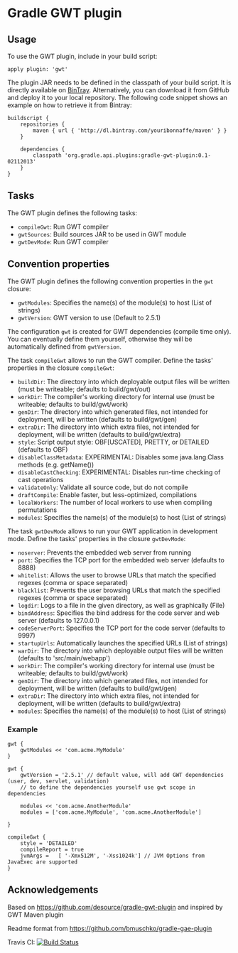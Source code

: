 # Gradle GWT plugin

## Usage

To use the GWT plugin, include in your build script:

    apply plugin: 'gwt'

The plugin JAR needs to be defined in the classpath of your build script. It is directly available on
[BinTray](https://bintray.com/youribonnaffe/maven/gradle-gwt-plugin/).
Alternatively, you can download it from GitHub and deploy it to your local repository. The following code snippet shows an
example on how to retrieve it from Bintray:

    buildscript {
        repositories {
            maven { url { 'http://dl.bintray.com/youribonnaffe/maven' } }
        }

        dependencies {
            classpath 'org.gradle.api.plugins:gradle-gwt-plugin:0.1-02112013'
        }
    }

## Tasks

The GWT plugin defines the following tasks:

* `compileGwt`: Run GWT compiler
* `gwtSources`: Build sources JAR to be used in GWT module
* `gwtDevMode`: Run GWT compiler

## Convention properties

The GWT plugin defines the following convention properties in the `gwt` closure:

* `gwtModules`: Specifies the name(s) of the module(s) to host (List of strings)
* `gwtVersion`: GWT version to use (Default to 2.5.1)

The configuration `gwt` is created for GWT dependencies (compile time only). You can eventually define them yourself, otherwise they will be automatically defined from `gwtVersion`.

The task `compileGwt` allows to run the GWT compiler. Define the tasks' properties in the
closure `compileGwt`:

* `buildDir`: The directory into which deployable output files will be written (must be writeable; defaults to build/gwt/out)
* `workDir`:  The compiler's working directory for internal use (must be writeable; defaults to build/gwt/work)
* `genDir`:  The directory into which generated files, not intended for deployment, will be written (defaults to build/gwt/gen)
* `extraDir`:  The directory into which extra files, not intended for deployment, will be written (defaults to build/gwt/extra)
* `style`: Script output style: OBF[USCATED], PRETTY, or DETAILED (defaults to OBF)
* `disableClassMetadata`: EXPERIMENTAL: Disables some java.lang.Class methods (e.g. getName())
* `disableCastChecking`: EXPERIMENTAL: Disables run-time checking of cast operations
* `validateOnly`: Validate all source code, but do not compile
* `draftCompile`: Enable faster, but less-optimized, compilations
* `localWorkers`: The number of local workers to use when compiling permutations
* `modules`:  Specifies the name(s) of the module(s) to host (List of strings)

The task `gwtDevMode` allows to run your GWT application in development mode. Define the tasks' properties in the
closure `gwtDevMode`:

* `noserver`: Prevents the embedded web server from running
* `port`: Specifies the TCP port for the embedded web server (defaults to 8888)
* `whitelist`: Allows the user to browse URLs that match the specified regexes (comma or space separated)
* `blacklist`: Prevents the user browsing URLs that match the specified regexes (comma or space separated)
* `logdir`: Logs to a file in the given directory, as well as graphically (File)
* `bindAddress`: Specifies the bind address for the code server and web server (defaults to 127.0.0.1)
* `codeServerPort`: Specifies the TCP port for the code server (defaults to 9997)
* `startupUrls`: Automatically launches the specified URLs (List of strings)
* `warDir`: The directory into which deployable output files will be written (defaults to 'src/main/webapp')
* `workDir`:  The compiler's working directory for internal use (must be writeable; defaults to build/gwt/work)
* `genDir`:  The directory into which generated files, not intended for deployment, will be written (defaults to build/gwt/gen)
* `extraDir`:  The directory into which extra files, not intended for deployment, will be written (defaults to build/gwt/extra)
* `modules`:  Specifies the name(s) of the module(s) to host (List of strings)

### Example

    gwt {
        gwtModules << 'com.acme.MyModule'
    }

    gwt {
        gwtVersion = '2.5.1' // default value, will add GWT dependencies (user, dev, servlet, validation)
        // to define the dependencies yourself use gwt scope in dependencies

        modules << 'com.acme.AnotherModule'
        modules = ['com.acme.MyModule', 'com.acme.AnotherModule']

    }

    compileGwt {
        style = 'DETAILED'
        compileReport = true
        jvmArgs =   [ '-Xmx512M', '-Xss1024k'] // JVM Options from JavaExec are supported
    }

## Acknowledgements

Based on https://github.com/desource/gradle-gwt-plugin and inspired by GWT Maven plugin

Readme format from https://github.com/bmuschko/gradle-gae-plugin

Travis CI: [![Build Status](https://travis-ci.org/youribonnaffe/gradle-gwt-plugin.png)](https://travis-ci.org/youribonnaffe/gradle-gwt-plugin])
